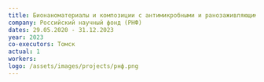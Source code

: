 ```yaml
---
title: Бионаноматериалы и композиции с антимикробными и ранозаживляющими свойствами на основе гуминовых веществ
company: Российский научный фонд (РНФ)
dates: 29.05.2020 - 31.12.2023
year: 2023
co-executors: Томск
actual: 1
workers: 
logo: /assets/images/projects/рнф.png
---
```

